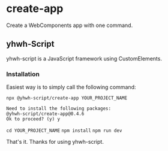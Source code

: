 # create-app
Create a WebComponents app with one command.

## yhwh-Script
yhwh-script is a JavaScript framework using CustomElements.

### Installation
Easiest way is to simply call the following command:

`npx @yhwh-script/create-app YOUR_PROJECT_NAME`

```
Need to install the following packages:
@yhwh-script/create-app@0.4.6
Ok to proceed? (y) y
```

`cd YOUR_PROJECT_NAME`
`npm install`
`npm run dev`

That's it. Thanks for using yhwh-script.
